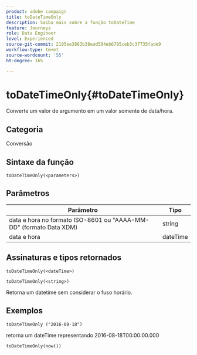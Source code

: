 ```yaml
---
product: adobe campaign
title: toDateTimeOnly
description: Saiba mais sobre a função toDateTime
feature: Journeys
role: Data Engineer
level: Experienced
source-git-commit: 2195ee3863b38ead504eb6785ceb3c37735fade9
workflow-type: tm+mt
source-wordcount: '55'
ht-degree: 16%

---
```


# toDateTimeOnly{#toDateTimeOnly}

Converte um valor de argumento em um valor somente de data/hora.

## Categoria

Conversão

## Sintaxe da função

`toDateTimeOnly(<parameters>)`

## Parâmetros

| Parâmetro | Tipo |
|-----------|------------------|
| data e hora no formato ISO-8601 ou &quot;AAAA-MM-DD&quot; (formato Data XDM) | string |
| data e hora | dateTime |

## Assinaturas e tipos retornados

`toDateTimeOnly(<dateTime>)`

`toDateTimeOnly(<string>)`
<!--`toDateTimeOnly(<integer>,<integer>,<integer>)`
`toDateTimeOnly(<integer>,<integer>,<integer>,<integer>,<integer>,<integer>)`-->

Retorna um datetime sem considerar o fuso horário.

## Exemplos

`toDateTimeOnly ("2016-08-18")`

retorna um dateTime representando 2016-08-18T00:00:00.000

`toDateTimeOnly(now())`

<!--`toDateTimeOnly(2016,8,18,23,17,59)`

Returns 2016-08-18T23:17:59.000.

`toDateTimeOnly(2016,8,18)`

Returns 2016-08-18T00:00:00.000.-->
